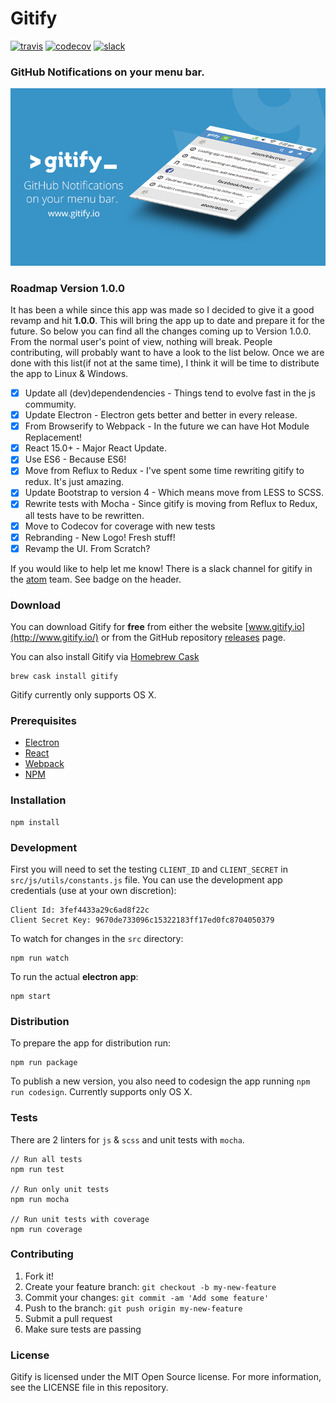 # Gitify
[![travis][travis-image]][travis-url]
[![codecov][codecov-image]][codecov-url]
[![slack][slack-image]][slack-url]

### GitHub Notifications on your menu bar.

![Gitify](images/press.png)


### Roadmap Version 1.0.0
It has been a while since this app was made so I decided to give it a good revamp and hit **1.0.0**. This will bring the app up to date and prepare it for the future. So below you can find all the changes coming up to Version 1.0.0. From the normal user's point of view, nothing will break. People contributing, will probably want to have a look to the list below. Once we are done with this list(if not at the same time), I think it will be time to distribute the app to Linux & Windows.

- [x] Update all (dev)dependendencies - Things tend to evolve fast in the js commumity.
- [x] Update Electron - Electron gets better and better in every release.
- [x] From Browserify to Webpack - In the future we can have Hot Module Replacement!
- [x] React 15.0+ - Major React Update.
- [x] Use ES6 - Because ES6!
- [x] Move from Reflux to Redux - I've spent some time rewriting gitify to redux. It's just amazing.
- [x] Update Bootstrap to version 4 - Which means move from LESS to SCSS.
- [x] Rewrite tests with Mocha - Since gitify is moving from Reflux to Redux, all tests have to be rewritten.
- [x] Move to Codecov for coverage with new tests
- [x] Rebranding - New Logo! Fresh stuff!
- [x] Revamp the UI. From Scratch?

If you would like to help let me know! There is a slack channel for gitify in the [atom](http://atomio.slack.com) team. See badge on the header.


### Download
You can download Gitify for **free** from either the website [www.gitify.io](http://www.gitify.io/) or from the GitHub repository [releases](https://github.com/ekonstantinidis/gitify/releases) page.

You can also install Gitify via [Homebrew Cask](http://caskroom.io/)

```shell
brew cask install gitify
```

Gitify currently only supports OS X.


### Prerequisites

 - [Electron](http://electron.atom.io/)
 - [React](https://facebook.github.io/react/)
 - [Webpack](https://webpack.github.io/)
 - [NPM](https://www.npmjs.com/)


### Installation

    npm install


### Development
First you will need to set the testing `CLIENT_ID` and `CLIENT_SECRET` in `src/js/utils/constants.js` file. You can use the development app credentials (use at your own discretion):

    Client Id: 3fef4433a29c6ad8f22c
    Client Secret Key: 9670de733096c15322183ff17ed0fc8704050379


To watch for changes in the `src` directory:

    npm run watch

To run the actual **electron app**:

    npm start


### Distribution
To prepare the app for distribution run:

    npm run package

To publish a new version, you also need to codesign the app running `npm run codesign`. Currently supports only OS X.


### Tests
There are 2 linters for `js` & `scss` and unit tests with `mocha`.

    // Run all tests
    npm run test

    // Run only unit tests
    npm run mocha

    // Run unit tests with coverage
    npm run coverage


### Contributing

1. Fork it!
2. Create your feature branch: `git checkout -b my-new-feature`
3. Commit your changes: `git commit -am 'Add some feature'`
4. Push to the branch: `git push origin my-new-feature`
5. Submit a pull request
6. Make sure tests are passing


### License
Gitify is licensed under the MIT Open Source license. For more information, see the LICENSE file in this repository.


[travis-image]: https://travis-ci.org/ekonstantinidis/gitify.svg?branch=master
[travis-url]: https://travis-ci.org/ekonstantinidis/gitify
[codecov-image]: https://codecov.io/gh/ekonstantinidis/gitify/branch/master/graph/badge.svg
[codecov-url]: https://codecov.io/gh/ekonstantinidis/gitify
[slack-image]: https://img.shields.io/badge/slack-atomio/gitify-e01563.svg
[slack-url]: https://atomio.slack.com/

